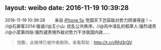 layout: weibo
date: 2016-11-19 10:39:28
---
<meta name="referrer" content="no-referrer" />

2016-11-19 10:39:28  &nbsp;&nbsp;&nbsp;&nbsp;&nbsp;&nbsp; 来自 <a href="sinaweibo://customweibosource" rel="nofollow">iPhone 5s</a>
党国天下岂容敌对势力阴谋得逞！~ //@石扉客2014:强谴//@王小山: 扰乱公共秩序。//@风中凌乱的稻草人:强烈谴责 //@小菜第四俗:强烈谴责境外敌对势力干涉我国内政……
>  抱歉，此微博已被作者删除。查看帮助：http://t.cn/Rfd3rQV

